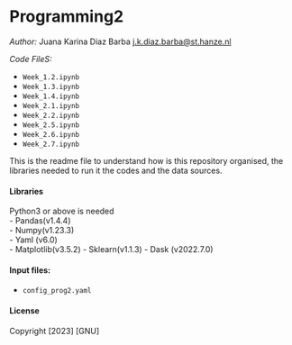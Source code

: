 # Programming2

_Author:_ Juana Karina Diaz Barba 
j.k.diaz.barba@st.hanze.nl

_Code FileS:_ 
  - `Week_1.2.ipynb`
  - `Week_1.3.ipynb`
  - `Week_1.4.ipynb`
  - `Week_2.1.ipynb`
  - `Week_2.2.ipynb`
  - `Week_2.5.ipynb`
  - `Week_2.6.ipynb`
  - `Week_2.7.ipynb`


This is the readme file to understand how is this repository organised, the libraries needed to run it the codes and the data sources.

#### Libraries 
Python3 or above is needed  
    - Pandas(v1.4.4)  
    - Numpy(v1.23.3)  
    - Yaml (v6.0)  
    - Matplotlib(v3.5.2)
    - Sklearn(v1.1.3)
    - Dask (v2022.7.0)

    
#### Input files:
- `config_prog2.yaml`


#### License
Copyright [2023] [GNU]
